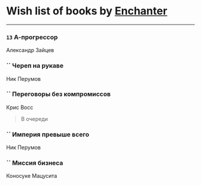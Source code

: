 # Wish list of books by [Enchanter](https://plus.google.com/u/0/100275284640928997494/)
---

### `13` А-прогрессор
Александр Зайцев

### `` Череп на рукаве
Ник Перумов

### `` Переговоры без компромиссов
Крис Восс
> В очереди

### `` Империя превыше всего
Ник Перумов

### `` Миссия бизнеса
Коносуке Мацусита

